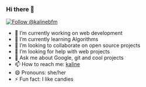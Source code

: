 ### Hi there 👋

<a href="https://twitter.com/intent/follow?screen_name=kalinebfm"><img src="https://img.shields.io/twitter/follow/kalinebfm.svg?label=Follow%20@kalinebfm" alt="Follow @kalinebfm"></img></a>


<!--
**kaline/kaline** is a ✨ _special_ ✨ repository because its `README.md` (this file) appears on your GitHub profile.

Here are some ideas to get you started
-->


- 🔭 I’m currently working on web development
- 🌱 I’m currently learning Algorithms
- 👯 I’m looking to collaborate on open source projects
- 🤔 I’m looking for help with web projects
- 💬 Ask me about Google, git and cool projects
- 📫 How to reach me: <a href="http://kaline.me">kaline</a>
- 😄 Pronouns: she/her
- ⚡ Fun fact: I like candies

